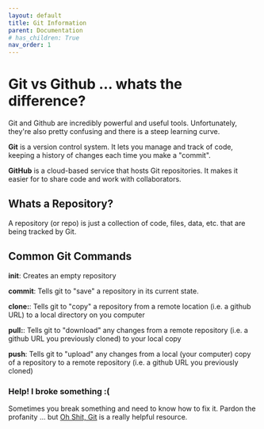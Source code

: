 ```yaml
---
layout: default
title: Git Information
parent: Documentation
# has_children: True
nav_order: 1
---
```



# Git vs Github ... whats the difference?

Git and Github are incredibly powerful and useful tools.  Unfortunately, they're also pretty confusing and there is a steep learning curve.

**Git** is a version control system.  It lets you manage and track of code, keeping a history of changes each time you make a "commit".

**GitHub** is a cloud-based service that hosts Git repositories.  It makes it easier for to share code and work with collaborators.  

## Whats a Repository?

A repository (or repo) is just a collection of code, files, data, etc. that are being tracked by Git.

## Common Git Commands

**init**: Creates an empty repository

**commit**: Tells git to "save" a repository in its current state.

**clone:**: Tells git to "copy" a repository from a remote location (i.e. a github URL) to a local directory on you computer

**pull:**: Tells git to "download" any changes from a remote repository (i.e. a github URL you previously cloned) to your local copy

**push**: Tells git to "upload" any changes from a local (your computer) copy of a repository to a remote repository (i.e. a github URL you previously cloned)

### Help!  I broke something :(

Sometimes you break something and need to know how to fix it.  Pardon the profanity ... but [Oh Shit, Git](https://ohshitgit.com/) is a really helpful resource.


<!-- For next time

- Branch & Merging
- Resotring
- Conflic Resolution 
 -->